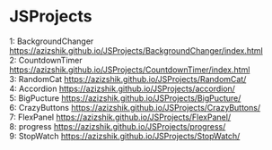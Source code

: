 # JSProjects

1: BackgroundChanger https://azizshik.github.io/JSProjects/BackgroundChanger/index.html <br>
2: CountdownTimer https://azizshik.github.io/JSProjects/CountdownTimer/index.html <br>
3: RandomCat https://azizshik.github.io/JSProjects/RandomCat/ <br>
4: Accordion https://azizshik.github.io/JSProjects/accordion/ <br>
5: BigPucture https://azizshik.github.io/JSProjects/BigPucture/ <br>
6: CrazyButtons https://azizshik.github.io/JSProjects/CrazyButtons/ <br>
7: FlexPanel https://azizshik.github.io/JSProjects/FlexPanel/ <br>
8: progress https://azizshik.github.io/JSProjects/progress/ <br>
9: StopWatch https://azizshik.github.io/JSProjects/StopWatch/ <br>
